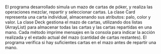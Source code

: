 El programa desarrollado simula un mazo de cartas de póker, y realiza las operaciones mezclar, repartir y seleccionar cartas.
La clase Card representa una carta individual, almacenando sus atributos: palo, color y valor.
La clase Deck gestiona el mazo de cartas, utilizando dos listas (ArrayList) para almacenar todas las cartas y las cartas repartidas en una mano.
Cada método imprime mensajes en la consola para indicar la acción realizada y el estado actual del mazo (cantidad de cartas restantes).
El programa verifica si hay suficientes cartas en el mazo antes de repartir una mano.
